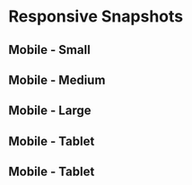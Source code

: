 # Responsive Snapshots
## Mobile - Small
## Mobile - Medium
## Mobile - Large
## Mobile - Tablet
## Mobile - Tablet
   